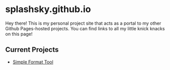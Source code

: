 # splashsky.github.io
Hey there! This is my personal project site that acts as a portal to my other Github Pages-hosted projects. You can find links to all my little knick knacks on this page!

## Current Projects
* [Simple Format Tool](https://splashsky.github.io/simple-format-tool/)
